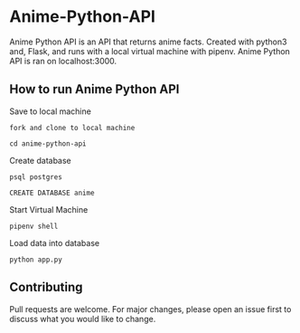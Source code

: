 # Anime-Python-API
Anime Python API is an API that returns anime facts. Created with python3 and, Flask, and runs with a local virtual machine with pipenv. Anime Python API is ran on localhost:3000. 

## How to run Anime Python API  

Save to local machine
```
fork and clone to local machine
```

```
cd anime-python-api
```

Create database
```
psql postgres
```

```
CREATE DATABASE anime
```

Start Virtual Machine
```
pipenv shell
```
Load data into database
```
python app.py
```

## Contributing 

Pull requests are welcome. For major changes, please open an issue first to discuss what you would like to change.
